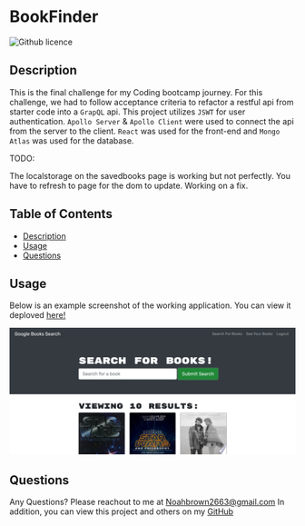# BookFinder

![Github licence](http://img.shields.io/badge/license-MIT-blue.svg)
  
  
## Description
This is the final challenge for my Coding bootcamp journey. For this challenge, we had to follow acceptance criteria to refactor a restful api from starter code into a `GrapQL` api. This project utilizes `JSWT` for user authentication. `Apollo Server` & `Apollo Client` were used to connect the api from the server to the client. `React` was used for the front-end and `Mongo Atlas` was used for the database.
  
TODO: 

The localstorage on the savedbooks page is working but not perfectly. You have to refresh to page for the dom to update. Working on a fix.
  
  
## Table of Contents
* [Description](#description)
* [Usage](#usage)
* [Questions](#questions)
  
## Usage

Below is an example screenshot of the working application. You can view it deploved [here!](https://bookfinder-1-0-0.herokuapp.com/)

![](./client/public/screenshot.PNG)
  
## Questions
Any Questions? Please reachout to me at Noahbrown2663@gmail.com
In addition, you can view this project and others on my [GitHub](https://github.com/Noahbrown26)
